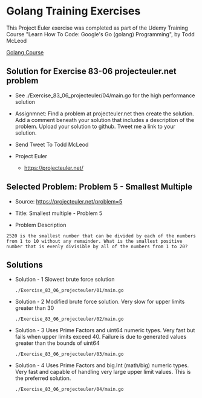 # Golang Training Exercises 
This Project Euler exercise was completed as part of the Udemy Training Course "Learn How To Code: Google's Go (golang) Programming", by Todd McLeod

[Golang Course](https://www.udemy.com/learn-how-to-code/learn/#/discussions)

## Solution for Exercise 83-06 projecteuler.net problem

* See ./Exercise_83_06_projecteuler/04/main.go for the high performance solution

* Assignmnet: Find a problem at projecteuler.net then create the solution. Add a comment beneath your solution that includes a description of the problem. Upload your solution to github. Tweet me a link to your solution. 

* Send Tweet To Todd McLeod

* Project Euler
    *	https://projecteuler.net/
    
## Selected Problem: Problem 5 - Smallest Multiple

* Source: https://projecteuler.net/problem=5

* Title: Smallest multiple - Problem 5

* Problem Description

```
2520 is the smallest number that can be divided by each of the numbers from 1 to 10 without any remainder. What is the smallest positive number that is evenly divisible by all of the numbers from 1 to 20?
 ```
 
## Solutions
* Solution - 1 Slowest brute force solution

    ```
    ./Exercise_83_06_projecteuler/01/main.go
    ```

* Solution - 2 Modified brute force solution. Very slow for upper limits greater than 30

    ```
    ./Exercise_83_06_projecteuler/02/main.go
    ```
    
* Solution - 3 Uses Prime Factors and uint64 numeric types. Very fast but fails when upper limits exceed 40. Failure is due to generated values greater than the bounds of uint64 

    ```
    ./Exercise_83_06_projecteuler/03/main.go
    ```
    
* Solution - 4 Uses Prime Factors and big.Int (math/big) numeric types.  Very fast and capable of handling very large upper limit values.  This is the preferred solution. 

    ```
    ./Exercise_83_06_projecteuler/04/main.go
    ```
    
    